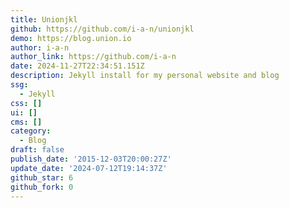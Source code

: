 ```yaml
---
title: Unionjkl
github: https://github.com/i-a-n/unionjkl
demo: https://blog.union.io
author: i-a-n
author_link: https://github.com/i-a-n
date: 2024-11-27T22:34:51.151Z
description: Jekyll install for my personal website and blog
ssg:
  - Jekyll
css: []
ui: []
cms: []
category:
  - Blog
draft: false
publish_date: '2015-12-03T20:00:27Z'
update_date: '2024-07-12T19:14:37Z'
github_star: 6
github_fork: 0
---
```

